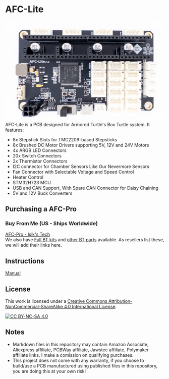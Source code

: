 # AFC-Lite
![AFC-Lite PCB](./Images/PCB.jpg)
AFC-Lite is a PCB designed for Armored Turtle's Box Turtle system. It features:
- 8x Stepstick Slots for TMC2209-based Stepsticks
- 8x Brushed DC Motor Drivers supporting 5V, 12V and 24V Motors
- 4x ARGB LED Connectors
- 20x Switch Connectors
- 2x Thermistor Connectors
- I2C connector for Chamber Sensors Like Our Nevermore Sensors
- Fan Connector with Selectable Voltage and Speed Control
- Heater Control
- STM32H723 MCU
- USB and CAN Support, With Spare CAN Connector for Daisy Chaining
- 5V and 12V Buck Converters

## Purchasing a AFC-Pro
### Buy From Me (US - Ships Worldwide)
[AFC-Pro - Isik's Tech](https://store.isiks.tech/products/afc-pro) <br>
We also have [Full BT kits](https://store.isiks.tech/products/box-turtle-kit) and [other BT parts](https://store.isiks.tech/collections/box-turtle-parts) available.
As resellers list these, we will add their links here.

## Instructions
[Manual](./Docs/AFC-Pro_Manual.pdf)

## License
This work is licensed under a
[Creative Commons Attribution-NonCommercial-ShareAlike 4.0 International License][cc-by-nc-sa].

[![CC BY-NC-SA 4.0][cc-by-nc-sa-image]][cc-by-nc-sa]

[cc-by-nc-sa]: http://creativecommons.org/licenses/by-nc-sa/4.0/
[cc-by-nc-sa-image]: https://licensebuttons.net/l/by-nc-sa/4.0/88x31.png
[cc-by-nc-sa-shield]: https://img.shields.io/badge/License-CC%20BY--NC--SA%204.0-lightgrey.svg

## Notes
- Markdown files in this repository may contain Amazon Associate, Aliexpress affiliate, PCBWay affiliate, Jawstec affiliate, Polymaker affiliate links. I make a comission on qualifying purchases.
- This project does not come with any warranty, if you choose to build/use a PCB manufactured using published files in this repository, you are doing this at your own risk!
